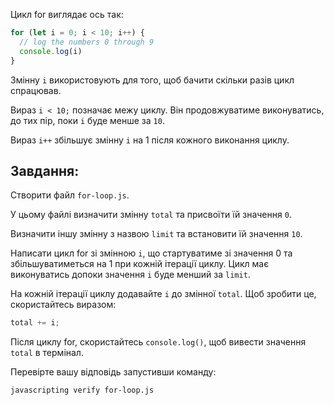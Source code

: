 Цикл for виглядає ось так:

```js
for (let i = 0; i < 10; i++) {
  // log the numbers 0 through 9
  console.log(i)
}
```

Змінну `i` використовують для того, щоб бачити скільки разів цикл спрацював.

Вираз `i < 10;` позначає межу циклу.
Він продовжуватиме виконуватись, до тих пір, поки `i` буде менше за `10`.

Вираз `i++` збільшує змінну `i` на 1 після кожного виконання циклу.

## Завдання:

Створити файл `for-loop.js`.

У цьому файлі визначити змінну `total` та присвоїти їй значення `0`.

Визначити іншу змінну з назвою `limit` та встановити їй значення `10`.

Написати цикл for зі змінною `i`, що стартуватиме зі значення 0 та збільшуватиметься на 1 при кожній ітерації циклу. Цикл має виконуватись допоки  значення `i` буде менший за `limit`.

На кожній ітерації циклу додавайте `i` до змінної `total`. Щоб зробити це, скористайтесь виразом:

```js
total += i;
```

Після циклу for, скористайтесь `console.log()`, щоб вивести значення `total` в термінал.

Перевірте вашу відповідь запустивши команду:

```bash
javascripting verify for-loop.js
```
